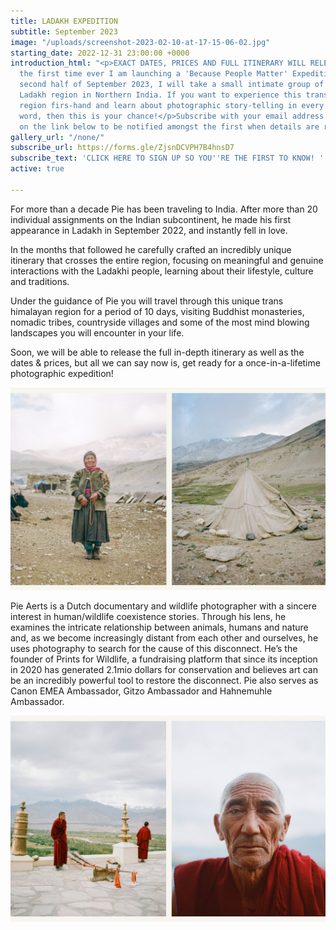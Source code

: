 ```yaml
---
title: LADAKH EXPEDITION
subtitle: September 2023
image: "/uploads/screenshot-2023-02-10-at-17-15-06-02.jpg"
starting_date: 2022-12-31 23:00:00 +0000
introduction_html: "<p>EXACT DATES, PRICES AND FULL ITINERARY WILL RELEASE SOON!&nbsp;</p><p>For
  the first time ever I am launching a 'Because People Matter' Expedition. In the
  second half of September 2023, I will take a small intimate group of people to the
  Ladakh region in Northern India. If you want to experience this trans himalayan
  region firs-hand and learn about photographic story-telling in every sense of the
  word, then this is your chance!</p>Subscribe with your email address by clicking
  on the link below to be notified amongst the first when details are released.<p>"
gallery_url: "/none/"
subscribe_url: https://forms.gle/ZjsnDCVPH7B4hnsD7
subscribe_text: 'CLICK HERE TO SIGN UP SO YOU''RE THE FIRST TO KNOW! '
active: true

---
```

For more than a decade Pie has been traveling to India. After more than 20 individual assignments on the Indian subcontinent, he made his first appearance in Ladakh in September 2022, and instantly fell in love.

In the months that followed he carefully crafted an incredibly unique itinerary that crosses the entire region, focusing on meaningful and genuine interactions with the Ladakhi people, learning about their lifestyle, culture and traditions.

Under the guidance of Pie you will travel through this unique trans himalayan region for a period of 10 days, visiting Buddhist monasteries, nomadic tribes, countryside villages and some of the most mind blowing landscapes you will encounter in your life.

Soon, we will be able to release the full in-depth itinerary as well as the dates & prices, but all we can say now is, get ready for a once-in-a-lifetime photographic expedition!

![](/uploads/screenshot-2023-02-10-at-14-15-12.jpg)

Pie Aerts is a Dutch documentary and wildlife photographer with a sincere interest in human/wildlife coexistence stories. Through his lens, he examines the intricate relationship between animals, humans and nature and, as we become increasingly distant from each other and ourselves, he uses photography to search for the cause of this disconnect. He’s the founder of Prints for Wildlife, a fundraising platform that since its inception in 2020 has generated 2.1mio dollars for conservation and believes art can be an incredibly powerful tool to restore the disconnect. Pie also serves as Canon EMEA Ambassador, Gitzo Ambassador and Hahnemuhle Ambassador.

![](/uploads/screenshot-2023-02-10-at-14-14-16.jpg)